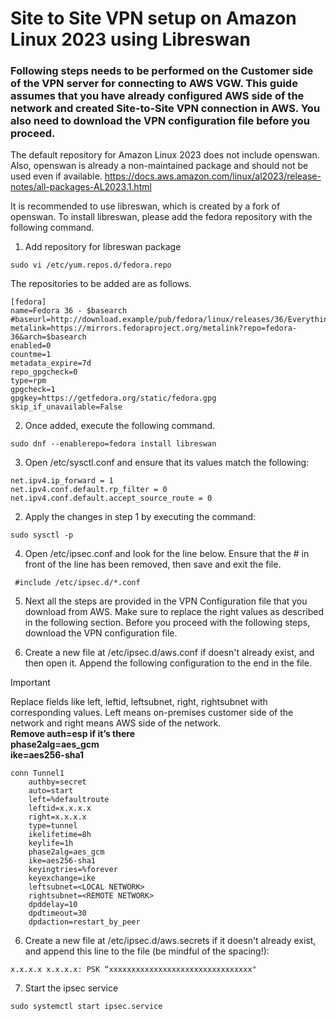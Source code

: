 # Site to Site VPN setup on Amazon Linux 2023 using Libreswan

### Following steps needs to be performed on the Customer side of the VPN server for connecting to AWS VGW. This guide assumes that you have already configured AWS side of the network and created Site-to-Site VPN connection in AWS. You also need to download the VPN configuration file before you proceed.

The default repository for Amazon Linux 2023 does not include openswan.
Also, openswan is already a non-maintained package and should not be used even if available.
https://docs.aws.amazon.com/linux/al2023/release-notes/all-packages-AL2023.1.html

It is recommended to use libreswan, which is created by a fork of openswan.
To install libreswan, please add the fedora repository with the following command.

1. Add repository for libreswan package
```
sudo vi /etc/yum.repos.d/fedora.repo
```

The repositories to be added are as follows.
```
[fedora]
name=Fedora 36 - $basearch
#baseurl=http://download.example/pub/fedora/linux/releases/36/Everything/$basearch/os/
metalink=https://mirrors.fedoraproject.org/metalink?repo=fedora-36&arch=$basearch
enabled=0
countme=1
metadata_expire=7d
repo_gpgcheck=0
type=rpm
gpgcheck=1
gpgkey=https://getfedora.org/static/fedora.gpg
skip_if_unavailable=False
```
2. Once added, execute the following command.
```
sudo dnf --enablerepo=fedora install libreswan
```
3.   Open /etc/sysctl.conf and ensure that its values match the following:
```
net.ipv4.ip_forward = 1
net.ipv4.conf.default.rp_filter = 0
net.ipv4.conf.default.accept_source_route = 0
```
2. Apply the changes in step 1 by executing the command:
```
sudo sysctl -p
```
4. Open /etc/ipsec.conf and look for the line below. Ensure that the # in front of the line has been removed, then save and exit the file.
```
 #include /etc/ipsec.d/*.conf
```
5. Next all the steps are provided in the VPN Configuration file that you download from AWS. Make sure to replace the right values as described in the following section. Before you proceed with the following steps, download the VPN configuration file.
   
7. Create a new file at /etc/ipsec.d/aws.conf if doesn't already exist, and then open it. Append the following configuration to the end in the file.
> [!IMPORTANT]
> Replace fields like left, leftid, leftsubnet, right, rightsubnet with corresponding values. Left means on-premises customer side of the network and right means AWS side of the network.  
> **Remove auth=esp if it’s there**  
> **phase2alg=aes_gcm**  
> **ike=aes256-sha1**  
```
conn Tunnel1	
	authby=secret
	auto=start
	left=%defaultroute
	leftid=x.x.x.x
	right=x.x.x.x
	type=tunnel
	ikelifetime=8h
	keylife=1h
	phase2alg=aes_gcm
	ike=aes256-sha1
	keyingtries=%forever
	keyexchange=ike
	leftsubnet=<LOCAL NETWORK>
	rightsubnet=<REMOTE NETWORK>
	dpddelay=10
	dpdtimeout=30
	dpdaction=restart_by_peer
```
6. Create a new file at /etc/ipsec.d/aws.secrets if it doesn't already exist, and append this line to the file (be mindful of the spacing!):
```
x.x.x.x x.x.x.x: PSK “xxxxxxxxxxxxxxxxxxxxxxxxxxxxxxxx"
```
7. Start the ipsec service
```
sudo systemctl start ipsec.service
```
